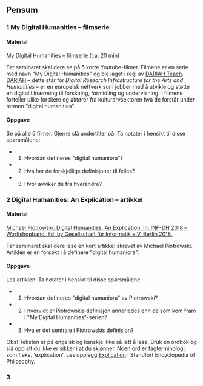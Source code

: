 ## Pensum

### 1 My Digital Humanities – filmserie

#### Material

[My Digital Humanities – filmserie (ca. 20 min)](https://www.youtube.com/playlist?list=PL77mHK9JuenMBkti4XDjMcZcQaAe6dGl4)

Før seminaret skal dere se på 5 korte Youtube-filmer. Filmene er en serie med navn "My Digital Humanities" og ble laget i regi av [DARIAH Teach](https://teach.dariah.eu/). [DARIAH](https://www.dariah.eu/) – dette står for *Digital Research Infrastructure for the Arts and Humanities* – er en europeisk nettverk som jobber med å utvikle og støtte en digital tilnærming til forskning, formidling og undervisning.
I filmene forteller ulike forskere og aktører fra kulturarvsektoren hva de forstår under termen "digital humanities".

#### Oppgave

Se på alle 5 filmer. Gjerne slå undertitler på. Ta notater i hensikt til disse spørsmålene:

- 1) Hvordan defineres "digital humaniora"?
- 2) Hva har de forskjellige definisjoner til felles?
- 3) Hvor avviker de fra hverandre?

### 2 Digital Humanities: An Explication – artikkel

#### Material

[Michael Piotrowski: Digital Humanities. An Explication. In: INF-DH 2018 – Workshopband. Ed. by Gesellschaft für Informatik e.V. Berlin 2018.](https://dl.gi.de/bitstream/handle/20.500.12116/17004/INF-DH-2018_paper_7.pdf?sequence=1&isAllowed=y)

Før seminaret skal dere lese en kort artikkel skrevet av Michael Piotrowski. Artiklen er en forsøkt i å definere "digital humaniora".

#### Oppgave

Les artiklen. Ta notater i hensikt til disse spørsmålene:

- 1) Hvordan defineres "digital humaniora" av Piotrowski?
- 2) I hvorvidt er Piotrowskis definisjon annerledes enn de som kom fram i "My Digital Humanities"-serien?
- 3) Hva er det sentrale i Piotrowskis definisjon?

Obs! Teksten er på engelsk og kanskje ikke så lett å lese. Bruk en ordbok og slå opp alt du ikke er sikker i at du skjønner. Noen ord er fagterminologi, som f.eks. 'explication'. Les opplegg [Explication](https://plato.stanford.edu/entries/definitions/#ExpDef) i Standfort Encyclopedia of Philosophy.

### 3 
